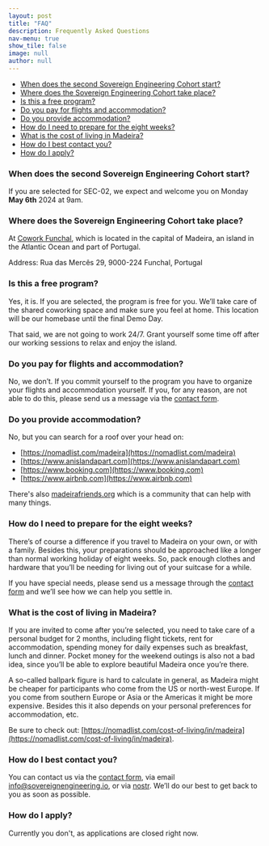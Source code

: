 ```yaml
---
layout: post
title: "FAQ"
description: Frequently Asked Questions
nav-menu: true
show_tile: false
image: null
author: null
---
```


- [When does the second Sovereign Engineering Cohort start?](#when-does-the-second-sovereign-engineering-cohort-start)
- [Where does the Sovereign Engineering Cohort take place?](#where-does-the-sovereign-engineering-cohort-take-place)
- [Is this a free program?](#is-this-a-free-program)
- [Do you pay for flights and accommodation?](#do-you-pay-for-flights-and-accommodation)
- [Do you provide accommodation?](#do-you-provide-accommodation)
- [How do I need to prepare for the eight weeks?](#how-do-i-need-to-prepare-for-the-eight-weeks)
- [What is the cost of living in Madeira?](#what-is-the-cost-of-living-in-madeira)
- [How do I best contact you?](#how-do-i-best-contact-you)
- [How do I apply?](#how-do-i-apply)

### When does the second Sovereign Engineering Cohort start?

If you are selected for SEC-02, we expect and welcome you on Monday **May 6th**
2024 at 9am.

### Where does the Sovereign Engineering Cohort take place?

At [Cowork
Funchal](https://www.openstreetmap.org/node/3947240594#map=19/32.65134/-16.91158),
which is located in the capital of Madeira, an island in the Atlantic Ocean and
part of Portugal.  
  
Address: Rua das Mercês 29, 9000-224 Funchal, Portugal

### Is this a free program?

Yes, it is. If you are selected, the program is free for you. We’ll take care of
the shared coworking space and make sure you feel at home. This location will be
our homebase until the final Demo Day.

That said, we are not going to work 24/7. Grant yourself some time off after our
working sessions to relax and enjoy the island.  
  
### Do you pay for flights and accommodation?

No, we don’t. If you commit yourself to the program you have to organize your
flights and accommodation yourself. If you, for any reason, are not able to do
this, please send us a message via the [contact form](#contact).
  
### Do you provide accommodation?

No, but you can search for a roof over your head on:

- [https://nomadlist.com/madeira](https://nomadlist.com/madeira)
- [https://www.anislandapart.com](https://www.anislandapart.com)
- [https://www.booking.com](https://www.booking.com)
- [https://www.airbnb.com](https://www.airbnb.com)

There's also [madeirafriends.org](https://madeirafriends.org) which is a
community that can help with many things.

### How do I need to prepare for the eight weeks?

There’s of course a difference if you travel to Madeira on your own, or with a
family. Besides this, your preparations should be approached like a longer than
normal working holiday of eight weeks. So, pack enough clothes and hardware that
you’ll be needing for living out of your suitcase for a while.  
  
If you have special needs, please send us a message through the
[contact form](#contact) and we’ll see how we can help you settle in.  
  
### What is the cost of living in Madeira?

If you are invited to come after you’re selected, you need to take care of a
personal budget for 2 months, including flight tickets, rent for accommodation,
spending money for daily expenses such as breakfast, lunch and dinner. Pocket
money for the weekend outings is also not a bad idea, since you’ll be able to
explore beautiful Madeira once you’re there.  
  
A so-called ballpark figure is hard to calculate in general, as Madeira might be
cheaper for participants who come from the US or north-west Europe. If you come
from southern Europe or Asia or the Americas it might be more expensive. Besides
this it also depends on your personal preferences for accommodation, etc.

Be sure to check out: [https://nomadlist.com/cost-of-living/in/madeira](https://nomadlist.com/cost-of-living/in/madeira).  
  
### How do I best contact you?

You can contact us via the [contact form](#contact), via email
[info@sovereignengineering.io](mailto:info@sovereignengineering.io), or via
[nostr](https://njump.me/npub1s0veng2gvfwr62acrxhnqexq76sj6ldg3a5t935jy8e6w3shr5vsnwrmq5).
We’ll do our best to get back to you as soon as possible.

### How do I apply?

Currently you don't, as applications are closed right now.
